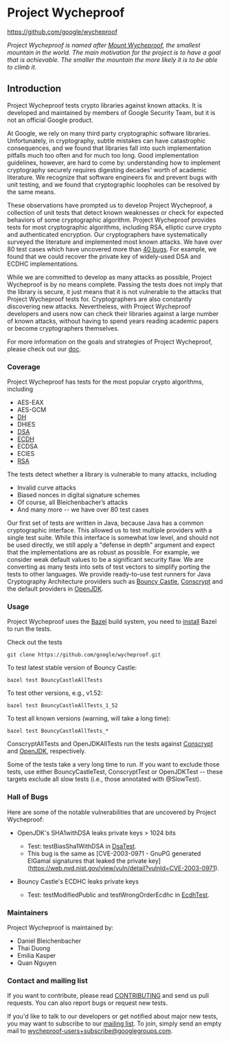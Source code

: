 # Project Wycheproof
https://github.com/google/wycheproof

*Project Wycheproof is named after
[Mount Wycheproof](https://en.wikipedia.org/wiki/Mount_Wycheproof), the smallest
mountain in the world. The main motivation for the project is to have a goal
that is achievable. The smaller the mountain the more likely it is to be able to
climb it.*

## Introduction

Project Wycheproof tests crypto libraries against known attacks. It is developed
and maintained by members of Google Security Team, but it is not an official
Google product.

At Google, we rely on many third party cryptographic software libraries.
Unfortunately, in cryptography, subtle mistakes can have catastrophic
consequences, and we found that libraries fall into such implementation
pitfalls much too often and for much too long. Good implementation guidelines,
however, are hard to come by: understanding how to implement cryptography
securely requires digesting decades' worth of academic literature. We recognize
that software engineers fix and prevent bugs with unit testing, and we found
that cryptographic loopholes can be resolved by the same means.

These observations have prompted us to develop Project Wycheproof, a collection
of unit tests that detect known weaknesses or check for expected behaviors of
some cryptographic algorithm. Project Wycheproof provides tests for most
cryptographic algorithms, including RSA, elliptic curve crypto and
authenticated encryption. Our cryptographers have systematically surveyed the
literature and implemented most known attacks. We have over 80 test cases which
have uncovered more than [40 bugs](doc/bugs.md). For
example, we found that we could recover the private key of widely-used DSA and
ECDHC implementations.

While we are committed to develop as many attacks as possible, Project
Wycheproof is by no means complete. Passing the tests does not imply that the
library is secure, it just means that it is not vulnerable to the attacks that
Project Wycheproof tests for. Cryptographers are also constantly discovering
new attacks. Nevertheless, with Project Wycheproof developers and users now can
check their libraries against a large number of known attacks, without having
to spend years reading academic papers or become cryptographers themselves.

For more information on the goals and strategies of Project Wycheproof, please
check out our [doc](doc/).

### Coverage

Project Wycheproof has tests for the most popular crypto algorithms, including

 - AES-EAX
 - AES-GCM
 - [DH](doc/dh.md)
 - DHIES
 - [DSA](doc/dsa.md)
 - [ECDH](doc/ecdh.md)
 - ECDSA
 - ECIES
 - [RSA](doc/rsa.md)

The tests detect whether a library is vulnerable to many attacks, including

 - Invalid curve attacks
 - Biased nonces in digital signature schemes
 - Of course, all Bleichenbacher’s attacks
 - And many more -- we have over 80 test cases

Our first set of tests are written in Java, because Java has a common
cryptographic interface. This allowed us to test multiple providers with a
single test suite. While this interface is somewhat low level, and should not
be used directly, we still apply a "defense in depth" argument and expect that
the implementations are as robust as possible. For example, we consider weak
default values to be a significant security flaw. We are converting as many
tests into sets of test vectors to simplify porting the tests to other
languages. We provide ready-to-use test runners for Java Cryptography
Architecture providers such as [Bouncy Castle](http://bouncycastle.org),
[Conscrypt](https://conscrypt.org) and the default providers in
[OpenJDK](http://openjdk.java.net/).

### Usage

Project Wycheproof uses the [Bazel](https://bazel.build/) build system, you need
to [install](https://bazel.build/versions/master/docs/install.html) Bazel to run
the tests.

Check out the tests

```
git clone https://github.com/google/wycheproof.git
```

To test latest stable version of Bouncy Castle:

```
bazel test BouncyCastleAllTests
```

To test other versions, e.g., v1.52:

```
bazel test BouncyCastleAllTests_1_52
```

To test all known versions (warning, will take a long time):

```
bazel test BouncyCastleAllTests_*
```

ConscryptAllTests and OpenJDKAllTests run the tests against
[Conscrypt](https://conscrypt.org) and [OpenJDK](http://openjdk.java.net/),
respectively.

Some of the tests take a very long time to run. If you want to exclude those
tests, use either BouncyCastleTest, ConscryptTest or OpenJDKTest -- these
targets exclude all slow tests (i.e., those annotated with @SlowTest).

### Hall of Bugs

Here are some of the notable vulnerabilities that are uncovered by
Project Wycheproof:

 - OpenJDK's SHA1withDSA leaks private keys > 1024 bits
   - Test: testBiasSha1WithDSA in
[DsaTest](https://github.com/google/wycheproof/blob/master/java/com/google/security/wycheproof/testcases/DsaTest.java).
   - This bug is the same as
[CVE-2003-0971 - GnuPG generated ElGamal signatures that leaked the private key]
(https://web.nvd.nist.gov/view/vuln/detail?vulnId=CVE-2003-0971).

 - Bouncy Castle's ECDHC leaks private keys
   - Test: testModifiedPublic and testWrongOrderEcdhc in
[EcdhTest](https://github.com/google/wycheproof/blob/master/java/com/google/security/wycheproof/testcases/EcdhTest.java).

### Maintainers

Project Wycheproof is maintained by:
- Daniel Bleichenbacher
- Thai Duong
- Emilia Kasper
- Quan Nguyen

### Contact and mailing list

If you want to contribute, please read [CONTRIBUTING](CONTRIBUTING.md) and send
us pull requests. You can also report bugs or request new tests.

If you'd like to talk to our developers or get notified about major new
tests, you may want to subscribe to our
[mailing list](https://groups.google.com/forum/#!forum/wycheproof-users). To
join, simply send an empty mail to wycheproof-users+subscribe@googlegroups.com.

